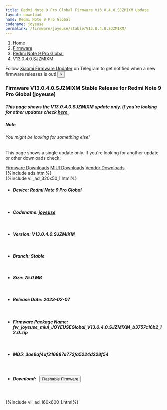 ```yaml
---
title: Redmi Note 9 Pro Global Firmware V13.0.4.0.SJZMIXM Update
layout: download
name: Redmi Note 9 Pro Global
codename: joyeuse
permalink: /firmware/joyeuse/stable/V13.0.4.0.SJZMIXM/
---
```

<nav aria-label="breadcrumb">
    <ol class="breadcrumb">
        <li class="breadcrumb-item"><a href="/">Home</a></li>
        <li class="breadcrumb-item"><a href="/firmware/">Firmware</a></li>
        <li class="breadcrumb-item"><a href="/firmware/joyeuse/">Redmi Note 9 Pro Global</a></li>
        <li class="breadcrumb-item active" aria-current="page">V13.0.4.0.SJZMIXM</li>
    </ol>
</nav>
<div class="alert alert-primary alert-dismissible fade show" role="alert">
    Follow <a href="https://t.me/XiaomiFirmwareUpdater" class="alert-link">Xiaomi Firmware Updater</a> on Telegram to get
    notified when a new firmware releases is out!
    <button type="button" class="close" data-dismiss="alert" aria-label="Close">
        <span aria-hidden="true">&times;</span>
    </button>
</div>
<div class="col-12 mx-auto">
    <h3 class="title bg-light p-2 rounded">Firmware V13.0.4.0.SJZMIXM Stable Release for Redmi Note 9 Pro Global (joyeuse)</h3>
    <h5>This page shows the V13.0.4.0.SJZMIXM update only. If you're looking for other updates check
        <a href="/firmware/joyeuse/">here.</a></h5>
    <div class="card">
        <div class="card-body">
            <h5 class="card-title">Note</h5>
            <h6 class="card-subtitle mb-2 text-muted">You might be looking for something else!</h6>
            <p class="card-text">This page shows a single update only.
                If you're looking for another update or other downloads check:</p>
            <a href="/firmware/" class="card-link">Firmware Downloads</a>
            <a href="/miui/" class="card-link">MIUI Downloads</a>
            <a href="/vendor/" class="card-link">Vendor Downloads</a>
        </div>
    </div>
    {%include ads.html%}
    <div class="row justify-content-center">
        <div class="col-10" id="downloads">
                    <div class="card card-body">
            {%include vli_ad_320x50_1.html%}
            <ul class="list-unstyled">
                <li style="padding-bottom: 10px;">
                    <h5><b>Device: </b>Redmi Note 9 Pro Global</h5>
                </li>
                <li style="padding-bottom: 10px;">
                    <h5><b>Codename: </b> <a href="/firmware/joyeuse/" target="_blank">joyeuse</a> </h5>
                </li>
                <li style="padding-bottom: 10px;">
                    <h5><b>Version: </b>V13.0.4.0.SJZMIXM</h5>
                </li>
                <li style="padding-bottom: 10px;">
                    <h5><b>Branch: </b>Stable</h5>
                </li>
                <li style="padding-bottom: 10px;">
                    <h5><b>Size: </b>75.0 MB</h5>
                </li>
                <li style="padding-bottom: 10px;">
                    <h5><b>Release Date: </b>2023-02-07</h5>
                </li>
                <li style="padding-bottom: 10px;">
                    <h5><b>Firmware Package Name: </b><span id="filename" class="text-dark">fw_joyeuse_miui_JOYEUSEGlobal_V13.0.4.0.SJZMIXM_b3757c16b2_12.0.zip</span></h5>
                </li>
                <li style="padding-bottom: 10px;">
                    <h5><b>MD5: </b><span id="md5" class="text-muted">3ae9af4af216887a772fa5224d228f54</span></h5>
                </li>
                <li style="padding-bottom: 10px;">
                    <h5><b>Download: </b><button type="button" id="download" class="btn btn-primary"
                    style="margin: 7px;" onclick="redirect('fw_joyeuse_miui_JOYEUSEGlobal_V13.0.4.0.SJZMIXM_b3757c16b2_12.0.zip'); return false;"><i class="fa fa-download"></i> Flashable Firmware</button></h5>
                </li>
            </ul>
        </div>
        </div>
        {%include vli_ad_160x600_1.html%}
    </div>
</div>

